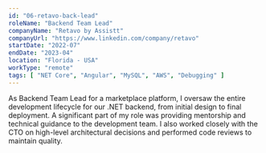 ```yaml
---
id: "06-retavo-back-lead"
roleName: "Backend Team Lead"
companyName: "Retavo by Assistt"
companyUrl: "https://www.linkedin.com/company/retavo"
startDate: "2022-07"
endDate: "2023-04"
location: "Florida - USA"
workType: "remote"
tags: [ "NET Core", "Angular", "MySQL", "AWS", "Debugging" ]
---
```


As Backend Team Lead for a marketplace platform, I oversaw the entire development lifecycle for our .NET backend, from
initial design to final deployment. A significant part of my role was providing mentorship and technical guidance to the
development team. I also worked closely with the CTO on high-level architectural decisions and performed code reviews to
maintain quality.